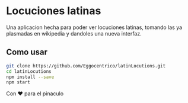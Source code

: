 # Locuciones latinas

Una aplicacion hecha para poder ver locuciones latinas, tomando las ya plasmadas en wikipedia y dandoles una nueva interfaz.

## Como usar

```bash
git clone https://github.com/Eggocentrico/latinLocutions.git
cd latinLocutions
npm install --save
npm start
```

Con ❤ para el pinaculo
